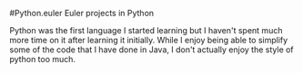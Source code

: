 #Python.euler
Euler projects in Python

Python was the first language I started learning but I haven't spent much more time on it after learning it initially. While I enjoy being able to simplify some of the code that I have done in Java, I don't actually enjoy the style of python too much.
